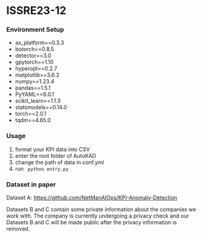 # ISSRE23-12

### Environment Setup

- ax_platform==0.3.3
- botorch==0.8.5
- detector==3.0
- gpytorch==1.10
- hyperopt==0.2.7
- matplotlib==3.6.2
- numpy==1.23.4
- pandas==1.5.1
- PyYAML==6.0.1
- scikit_learn==1.1.3
- statsmodels==0.14.0
- torch==2.0.1
- tqdm==4.65.0




### Usage

1. format your KPI data into CSV
2. enter the root folder of AutoKAD
3. change the path of data in conf.yml
4. run ``` python entry.py```



### Dataset in paper

Dataset A: https://github.com/NetManAIOps/KPI-Anomaly-Detection

Datasets B and C contain some private information about the companies we work with. The company is currently undergoing a privacy check and our Datasets B and C will be made public after the privacy information is removed.


